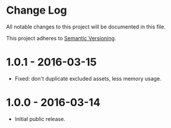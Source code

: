 # Change Log

All notable changes to this project will be documented in this file.

This project adheres to [Semantic Versioning](http://semver.org/).

# 1.0.1 - 2016-03-15

-   Fixed: don't duplicate excluded assets, less memory usage.

# 1.0.0 - 2016-03-14

-   Initial public release.
